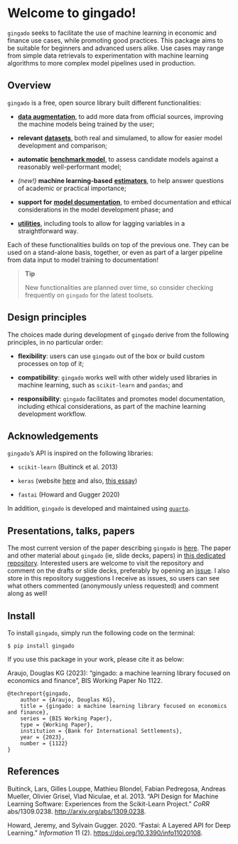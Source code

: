 # Welcome to gingado!

`gingado` seeks to facilitate the use of machine learning in economic
and finance use cases, while promoting good practices. This package aims
to be suitable for beginners and advanced users alike. Use cases may
range from simple data retrievals to experimentation with machine
learning algorithms to more complex model pipelines used in production.

## Overview

`gingado` is a free, open source library built different
functionalities:

-   [**data augmentation**](augmentation.html), to add more data from
    official sources, improving the machine models being trained by the
    user;

-   **relevant** [**datasets**](datasets.html), both real and simulamed,
    to allow for easier model development and comparison;

-   **automatic** [**benchmark model**](benchmark.html), to assess
    candidate models against a reasonably well-performant model;

-   *(new!)* **machine learning-based**
    [**estimators**](estimators.html), to help answer questions of
    academic or practical importance;

-   **support for** [**model documentation**](documentation.html), to
    embed documentation and ethical considerations in the model
    development phase; and

-   [**utilities**](utils.html), including tools to allow for lagging
    variables in a straightforward way.

Each of these functionalities builds on top of the previous one. They
can be used on a stand-alone basis, together, or even as part of a
larger pipeline from data input to model training to documentation!

> **Tip**
>
> New functionalities are planned over time, so consider checking
> frequently on `gingado` for the latest toolsets.

## Design principles

The choices made during development of `gingado` derive from the
following principles, in no particular order:

-   **flexibility**: users can use `gingado` out of the box or build
    custom processes on top of it;

-   **compatibility**: `gingado` works well with other widely used
    libraries in machine learning, such as `scikit-learn` and `pandas`;
    and

-   **responsibility**: `gingado` facilitates and promotes model
    documentation, including ethical considerations, as part of the
    machine learning development workflow.

## Acknowledgements

`gingado`’s API is inspired on the following libraries:

-   `scikit-learn` (Buitinck et al. 2013)

-   `keras` (website [here](https://keras.io/about/) and also, [this
    essay](https://medium.com/s/story/notes-to-myself-on-software-engineering-c890f16f4e4d))

-   `fastai` (Howard and Gugger 2020)

In addition, `gingado` is developed and maintained using
[`quarto`](https://quarto.org/).

## Presentations, talks, papers

The most current version of the paper describing `gingado` is
[here](https://github.com/dkgaraujo/gingado_comms/blob/main/gingado.pdf).
The paper and other material about `gingado` (ie, slide decks, papers)
in [this dedicated
repository](https://github.com/dkgaraujo/gingado_comms). Interested
users are welcome to visit the repository and comment on the drafts or
slide decks, preferably by opening an
[issue](https://github.com/dkgaraujo/gingado_comms/issues). I also store
in this repository suggestions I receive as issues, so users can see
what others commented (anonymously unless requested) and comment along
as well!

## Install

To install `gingado`, simply run the following code on the terminal:

`$ pip install gingado`

If you use this package in your work, please cite it as below:

Araujo, Douglas KG (2023): “gingado: a machine learning library focused
on economics and finance”, BIS Working Paper No 1122.

    @techreport{gingado,
        author = {Araujo, Douglas KG},
        title = {gingado: a machine learning library focused on economics and finance},
        series = {BIS Working Paper},
        type = {Working Paper},
        institution = {Bank for International Settlements},
        year = {2023},
        number = {1122}
    }

## References

Buitinck, Lars, Gilles Louppe, Mathieu Blondel, Fabian Pedregosa,
Andreas Mueller, Olivier Grisel, Vlad Niculae, et al. 2013. “API Design
for Machine Learning Software: Experiences from the Scikit-Learn
Project.” *CoRR* abs/1309.0238. <http://arxiv.org/abs/1309.0238>.

Howard, Jeremy, and Sylvain Gugger. 2020. “Fastai: A Layered API for
Deep Learning.” *Information* 11 (2).
<https://doi.org/10.3390/info11020108>.

